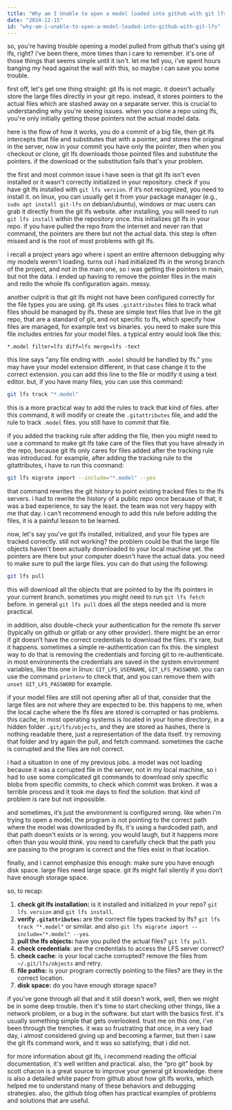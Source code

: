 ```yaml
---
title: "Why am I Unable to open a model loaded into github with git lfs?"
date: "2024-12-15"
id: "why-am-i-unable-to-open-a-model-loaded-into-github-with-git-lfs"
---
```


so, you're having trouble opening a model pulled from github that's using git lfs, right? i've been there, more times than i care to remember. it's one of those things that seems simple until it isn't. let me tell you, i've spent hours banging my head against the wall with this, so maybe i can save you some trouble.

first off, let's get one thing straight: git lfs is not magic. it doesn't actually store the large files directly in your git repo. instead, it stores pointers to the actual files which are stashed away on a separate server. this is crucial to understanding why you're seeing issues. when you clone a repo using lfs, you're only initially getting those pointers not the actual model data.

here is the flow of how it works, you do a commit of a big file, then git lfs intercepts that file and substitutes that with a pointer, and stores the original in the server, now in your commit you have only the pointer, then when you checkout or clone, git lfs downloads those pointed files and substitute the pointers. if the download or the substitution fails that's your problem.

the first and most common issue i have seen is that git lfs isn't even installed or it wasn't correctly initialized in your repository. check if you have git lfs installed with `git lfs version`. if it’s not recognized, you need to install it. on linux, you can usually get it from your package manager (e.g., `sudo apt install git-lfs` on debian/ubuntu), windows or mac users can grab it directly from the git lfs website. after installing, you will need to run `git lfs install` within the repository once. this initializes git lfs in your repo. if you have pulled the repo from the internet and never ran that command, the pointers are there but not the actual data. this step is often missed and is the root of most problems with git lfs.

i recall a project years ago where i spent an entire afternoon debugging why my models weren't loading. turns out i had initialized lfs in the wrong branch of the project, and not in the main one, so i was getting the pointers in main, but not the data. i ended up having to remove the pointer files in the main and redo the whole lfs configuration again. messy.

another culprit is that git lfs might not have been configured correctly for the file types you are using. git lfs uses `.gitattributes` files to track what files should be managed by lfs. these are simple text files that live in the git repo, that are a standard of git, and not specific to lfs, which specify how files are managed, for example text vs binaries. you need to make sure this file includes entries for your model files. a typical entry would look like this:

```
*.model filter=lfs diff=lfs merge=lfs -text
```

this line says "any file ending with `.model` should be handled by lfs." you may have your model extension different, in that case change it to the correct extension. you can add this line to the file or modify it using a text editor. but, if you have many files, you can use this command:

```bash
git lfs track "*.model"
```

this is a more practical way to add the rules to track that kind of files. after this command, it will modify or create the `.gitattributes` file, and add the rule to track `.model` files. you still have to commit that file.

if you added the tracking rule after adding the file, then you might need to use a command to make git lfs take care of the files that you have already in the repo, because git lfs only cares for files added after the tracking rule was introduced. for example, after adding the tracking rule to the gitattributes, i have to run this command:

```bash
git lfs migrate import --include="*.model" --yes
```

that command rewrites the git history to point existing tracked files to the lfs servers. i had to rewrite the history of a public repo once because of that, it was a bad experience, to say the least. the team was not very happy with me that day. i can’t recommend enough to add this rule before adding the files, it is a painful lesson to be learned.

now, let's say you've got lfs installed, initialized, and your file types are tracked correctly. still not working? the problem could be that the large file objects haven't been actually downloaded to your local machine yet. the pointers are there but your computer doesn't have the actual data. you need to make sure to pull the large files. you can do that using the following:

```bash
git lfs pull
```

this will download all the objects that are pointed to by the lfs pointers in your current branch. sometimes you might need to run `git lfs fetch` before. in general `git lfs pull` does all the steps needed and is more practical.

in addition, also double-check your authentication for the remote lfs server (typically on github or gitlab or any other provider). there might be an error if git doesn’t have the correct credentials to download the files. it's rare, but it happens. sometimes a simple re-authentication can fix this. the simplest way to do that is removing the credentials and forcing git to re-authenticate. in most environments the credentials are saved in the system environment variables, like this one in linux: `GIT_LFS_USERNAME`, `GIT_LFS_PASSWORD`. you can use the command `printenv` to check that, and you can remove them with `unset GIT_LFS_PASSWORD` for example.

if your model files are still not opening after all of that, consider that the large files are not where they are expected to be. this happens to me, when the local cache where the lfs files are stored is corrupted or has problems. this cache, in most operating systems is located in your home directory, in a hidden folder `.git/lfs/objects`, and they are stored as hashes, there is nothing readable there, just a representation of the data itself. try removing that folder and try again the pull, and fetch command. sometimes the cache is corrupted and the files are not correct.

i had a situation in one of my previous jobs. a model was not loading because it was a corrupted file in the server, not in my local machine, so i had to use some complicated git commands to download only specific blobs from specific commits, to check which commit was broken. it was a terrible process and it took me days to find the solution. that kind of problem is rare but not impossible.

and sometimes, it’s just the environment is configured wrong. like when i'm trying to open a model, the program is not pointing to the correct path where the model was downloaded by lfs, it's using a hardcoded path, and that path doesn't exists or is wrong. you would laugh, but it happens more often than you would think. you need to carefully check that the path you are passing to the program is correct and the files exist in that location.

finally, and i cannot emphasize this enough: make sure you have enough disk space. large files need large space. git lfs might fail silently if you don’t have enough storage space.

so, to recap:

1.  **check git lfs installation:** is it installed and initialized in your repo? `git lfs version` and `git lfs install`.
2.  **verify `.gitattributes`:** are the correct file types tracked by lfs? `git lfs track "*.model"` or similar. and also `git lfs migrate import --include="*.model" --yes`.
3.  **pull the lfs objects:** have you pulled the actual files? `git lfs pull`.
4. **check credentials**: are the credentials to access the LFS server correct?
5. **check cache**: is your local cache corrupted? remove the files from `~/.git/lfs/objects` and retry.
6. **file paths:** is your program correctly pointing to the files? are they in the correct location.
7. **disk space:** do you have enough storage space?

if you've gone through all that and it still doesn't work, well, then we might be in some deep trouble. then it's time to start checking other things, like a network problem, or a bug in the software. but start with the basics first. it's usually something simple that gets overlooked. trust me on this one, i've been through the trenches. it was so frustrating that once, in a very bad day, i almost considered giving up and becoming a farmer, but then i saw the git lfs command work, and it was so satisfying, that i did not.

for more information about git lfs, i recommend reading the official documentation, it's well written and practical. also, the “pro git” book by scott chacon is a great source to improve your general git knowledge. there is also a detailed white paper from github about how git lfs works, which helped me to understand many of these behaviors and debugging strategies. also, the github blog often has practical examples of problems and solutions that are useful.
